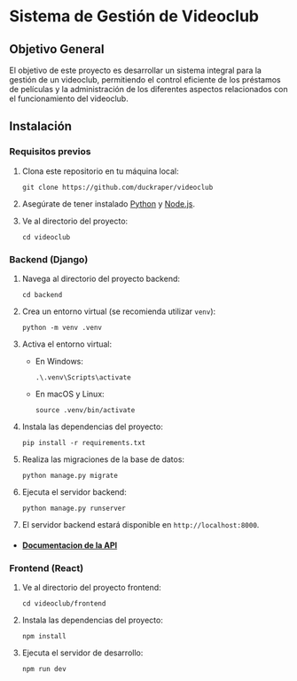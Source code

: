 # Sistema de Gestión de Videoclub

## Objetivo General

El objetivo de este proyecto es desarrollar un sistema integral para la gestión de un videoclub, permitiendo el control eficiente de los préstamos de películas y la administración de los diferentes aspectos relacionados con el funcionamiento del videoclub.

## Instalación

### Requisitos previos

1. Clona este repositorio en tu máquina local:

    ```shell
    git clone https://github.com/duckraper/videoclub
    ```

2. Asegúrate de tener instalado [Python](https://www.python.org/downloads/) y [Node.js](https://nodejs.org/es/download/).

3. Ve al directorio del proyecto:

    ```shell
    cd videoclub
    ```

### Backend (Django)

1. Navega al directorio del proyecto backend:

    ```shell
    cd backend
    ```

2. Crea un entorno virtual (se recomienda utilizar `venv`):

    ```shell
    python -m venv .venv
    ```

3. Activa el entorno virtual:
    - En Windows:

        ```shell
        .\.venv\Scripts\activate
        ```

    - En macOS y Linux:

        ```shell
        source .venv/bin/activate
        ```

4. Instala las dependencias del proyecto:

    ```shell
    pip install -r requirements.txt
    ```

5. Realiza las migraciones de la base de datos:

    ```shell
    python manage.py migrate
    ```

6. Ejecuta el servidor backend:

    ```shell
    python manage.py runserver
    ```

7. El servidor backend estará disponible en `http://localhost:8000`.

- #### [Documentacion de la API](http://localhost:8000/api/docs/)

### Frontend (React)

1. Ve al directorio del proyecto frontend:

    ```shell
    cd videoclub/frontend
    ```

2. Instala las dependencias del proyecto:

    ```shell
    npm install
    ```

3. Ejecuta el servidor de desarrollo:

    ```shell
    npm run dev
    ```
